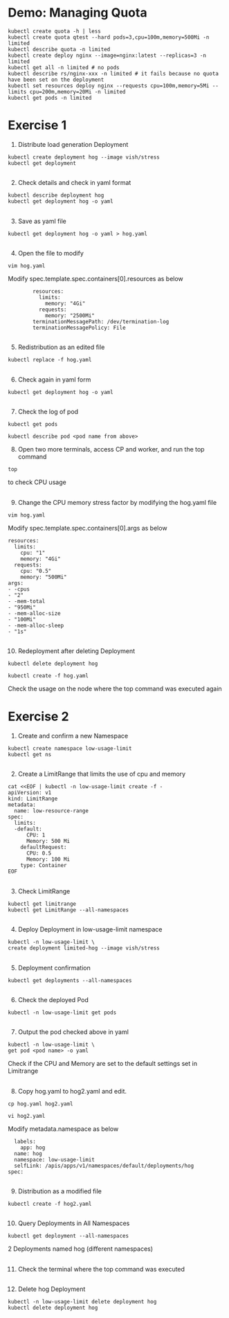 # Demo: Managing Quota
```
kubectl create quota -h | less
kubectl create quota qtest --hard pods=3,cpu=100m,memory=500Mi -n limited
kubectl describe quota -n limited
kubectl create deploy nginx --image=nginx:latest --replicas=3 -n limited
kubectl get all -n limited # no pods
kubectl describe rs/nginx-xxx -n limited # it fails because no quota have been set on the deployment
kubectl set resources deploy nginx --requests cpu=100m,memory=5Mi --limits cpu=200m,memory=20Mi -n limited
kubectl get pods -n limited
```

# Exercise 1


1. Distribute load generation Deployment
```
kubectl create deployment hog --image vish/stress
kubectl get deployment
```

##

2. Check details and check in yaml format
```
kubectl describe deployment hog
kubectl get deployment hog -o yaml
```

##

3. Save as yaml file
```
kubectl get deployment hog -o yaml > hog.yaml
```

##

4. Open the file to modify
```
vim hog.yaml
```
Modify spec.template.spec.containers[0].resources as below
```
        resources:
          limits:
            memory: "4Gi"
          requests:
            memory: "2500Mi"
        terminationMessagePath: /dev/termination-log
        terminationMessagePolicy: File
```

##

5. Redistribution as an edited file
```
kubectl replace -f hog.yaml
```

##

6. Check again in yaml form
```
kubectl get deployment hog -o yaml
```

##

7. Check the log of pod
```
kubectl get pods
```
```
kubectl describe pod <pod name from above>
```

8. Open two more terminals, access CP and worker, and run the top command
```
top
```
to check CPU usage

##

9. Change the CPU memory stress factor by modifying the hog.yaml file
```
vim hog.yaml
```
Modify spec.template.spec.containers[0].args as below
```
resources:
  limits:
    cpu: "1"
    memory: "4Gi"
  requests:
    cpu: "0.5"
    memory: "500Mi"
args:
- -cpus
- "2"
- -mem-total
- "950Mi"
- -mem-alloc-size
- "100Mi"
- -mem-alloc-sleep
- "1s"
```  

##

10. Redeployment after deleting Deployment
```
kubectl delete deployment hog
```
```
kubectl create -f hog.yaml
```

Check the usage on the node where the top command was executed again


# Exercise 2


1. Create and confirm a new Namespace
```
kubectl create namespace low-usage-limit
kubectl get ns
```

##

2. Create a LimitRange that limits the use of cpu and memory
```
cat <<EOF | kubectl -n low-usage-limit create -f -
apiVersion: v1
kind: LimitRange
metadata:
  name: low-resource-range
spec:
  limits:
  -default:
      CPU: 1
      Memory: 500 Mi
    defaultRequest:
      CPU: 0.5
      Memory: 100 Mi
    type: Container
EOF
```

##

3. Check LimitRange
```
kubectl get limitrange
kubectl get LimitRange --all-namespaces
```

##

4. Deploy Deployment in low-usage-limit namespace
```
kubectl -n low-usage-limit \
create deployment limited-hog --image vish/stress
```

##

5. Deployment confirmation
```
kubectl get deployments --all-namespaces
```

##

6. Check the deployed Pod
```
kubectl -n low-usage-limit get pods
```


##

7. Output the pod checked above in yaml
```
kubectl -n low-usage-limit \
get pod <pod name> -o yaml
```

Check if the CPU and Memory are set to the default settings set in Limitrange

##

8. Copy hog.yaml to hog2.yaml and edit.
```
cp hog.yaml hog2.yaml
```
```
vi hog2.yaml
```

Modify metadata.namespace as below
```
  labels:
    app: hog
  name: hog
  namespace: low-usage-limit
  selfLink: /apis/apps/v1/namespaces/default/deployments/hog
spec:
```

##

9. Distribution as a modified file
```
kubectl create -f hog2.yaml
```

##

10. Query Deployments in All Namespaces
```
kubectl get deployment --all-namespaces
```
2 Deployments named hog (different namespaces)

##

11. Check the terminal where the top command was executed

##

12. Delete hog Deployment
```
kubectl -n low-usage-limit delete deployment hog
kubectl delete deployment hog
```

##
